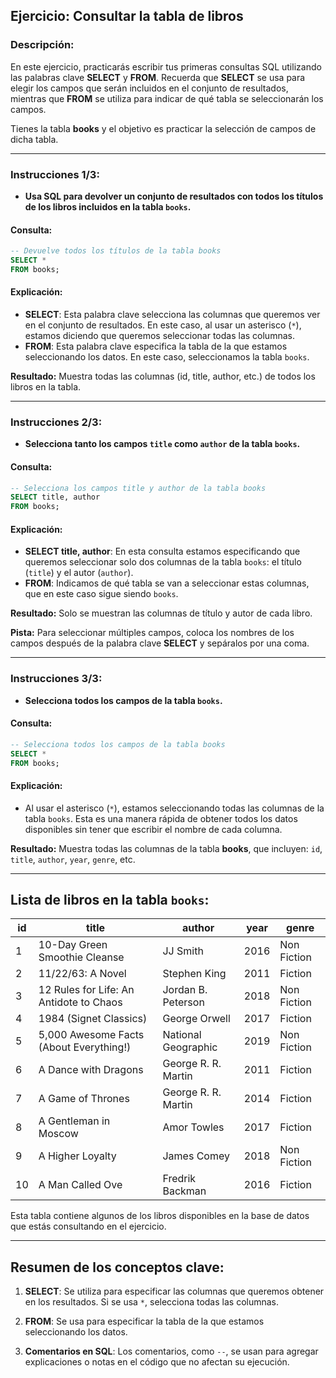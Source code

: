 ## **Ejercicio: Consultar la tabla de libros**

### **Descripción:**
En este ejercicio, practicarás escribir tus primeras consultas SQL utilizando las palabras clave **SELECT** y **FROM**. Recuerda que **SELECT** se usa para elegir los campos que serán incluidos en el conjunto de resultados, mientras que **FROM** se utiliza para indicar de qué tabla se seleccionarán los campos.

Tienes la tabla **books** y el objetivo es practicar la selección de campos de dicha tabla.

---

### **Instrucciones 1/3:**

- **Usa SQL para devolver un conjunto de resultados con todos los títulos de los libros incluidos en la tabla `books`.**

#### Consulta:
```sql
-- Devuelve todos los títulos de la tabla books
SELECT *
FROM books;
```

#### **Explicación:**
- **SELECT**: Esta palabra clave selecciona las columnas que queremos ver en el conjunto de resultados. En este caso, al usar un asterisco (`*`), estamos diciendo que queremos seleccionar todas las columnas.
- **FROM**: Esta palabra clave especifica la tabla de la que estamos seleccionando los datos. En este caso, seleccionamos la tabla `books`.

**Resultado:** Muestra todas las columnas (id, title, author, etc.) de todos los libros en la tabla.

---

### **Instrucciones 2/3:**

- **Selecciona tanto los campos `title` como `author` de la tabla `books`.**

#### Consulta:
```sql
-- Selecciona los campos title y author de la tabla books
SELECT title, author
FROM books;
```

#### **Explicación:**
- **SELECT title, author**: En esta consulta estamos especificando que queremos seleccionar solo dos columnas de la tabla `books`: el título (`title`) y el autor (`author`).
- **FROM**: Indicamos de qué tabla se van a seleccionar estas columnas, que en este caso sigue siendo `books`.

**Resultado:** Solo se muestran las columnas de título y autor de cada libro.

**Pista:** Para seleccionar múltiples campos, coloca los nombres de los campos después de la palabra clave **SELECT** y sepáralos por una coma.

---

### **Instrucciones 3/3:**

- **Selecciona todos los campos de la tabla `books`.**

#### Consulta:
```sql
-- Selecciona todos los campos de la tabla books
SELECT *
FROM books;
```

#### **Explicación:**
- Al usar el asterisco (`*`), estamos seleccionando todas las columnas de la tabla `books`. Esta es una manera rápida de obtener todos los datos disponibles sin tener que escribir el nombre de cada columna.

**Resultado:** Muestra todas las columnas de la tabla **books**, que incluyen: `id`, `title`, `author`, `year`, `genre`, etc.

---

## **Lista de libros en la tabla `books`:**

| id  | title                                    | author               | year | genre         |
|-----|------------------------------------------|----------------------|------|---------------|
| 1   | 10-Day Green Smoothie Cleanse            | JJ Smith             | 2016 | Non Fiction   |
| 2   | 11/22/63: A Novel                        | Stephen King         | 2011 | Fiction       |
| 3   | 12 Rules for Life: An Antidote to Chaos  | Jordan B. Peterson   | 2018 | Non Fiction   |
| 4   | 1984 (Signet Classics)                   | George Orwell        | 2017 | Fiction       |
| 5   | 5,000 Awesome Facts (About Everything!)  | National Geographic  | 2019 | Non Fiction   |
| 6   | A Dance with Dragons                     | George R. R. Martin  | 2011 | Fiction       |
| 7   | A Game of Thrones                        | George R. R. Martin  | 2014 | Fiction       |
| 8   | A Gentleman in Moscow                    | Amor Towles          | 2017 | Fiction       |
| 9   | A Higher Loyalty                         | James Comey          | 2018 | Non Fiction   |
| 10  | A Man Called Ove                         | Fredrik Backman      | 2016 | Fiction       |

Esta tabla contiene algunos de los libros disponibles en la base de datos que estás consultando en el ejercicio.

---

## **Resumen de los conceptos clave:**

1. **SELECT**: Se utiliza para especificar las columnas que queremos obtener en los resultados. Si se usa `*`, selecciona todas las columnas.
   
2. **FROM**: Se usa para especificar la tabla de la que estamos seleccionando los datos.

3. **Comentarios en SQL**: Los comentarios, como `--`, se usan para agregar explicaciones o notas en el código que no afectan su ejecución.
